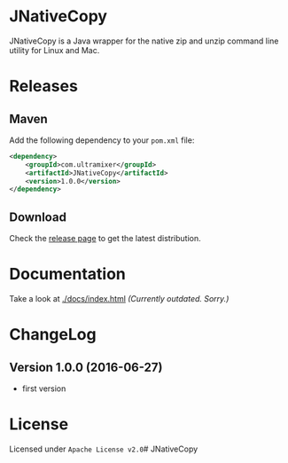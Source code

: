 # JNativeCopy
JNativeCopy is a Java wrapper for the native zip and unzip command line utility for Linux and Mac.

# Releases

## Maven
Add the following dependency to your `pom.xml` file:
```xml
<dependency>
    <groupId>com.ultramixer</groupId>
    <artifactId>JNativeCopy</artifactId>
    <version>1.0.0</version>
</dependency>
```

## Download
Check the [release page](https://github.com/UltraMixer/JNativeCopy/releases) to get the latest distribution.


# Documentation
Take a look at [./docs/index.html](http://htmlpreview.github.io/?https://github.com/UltraMixer/JNativeCopy/blob/master/dox/index.html) *(Currently outdated. Sorry.)*


# ChangeLog

## Version 1.0.0 (2016-06-27)
* first version


# License
Licensed under `Apache License v2.0`# JNativeCopy
